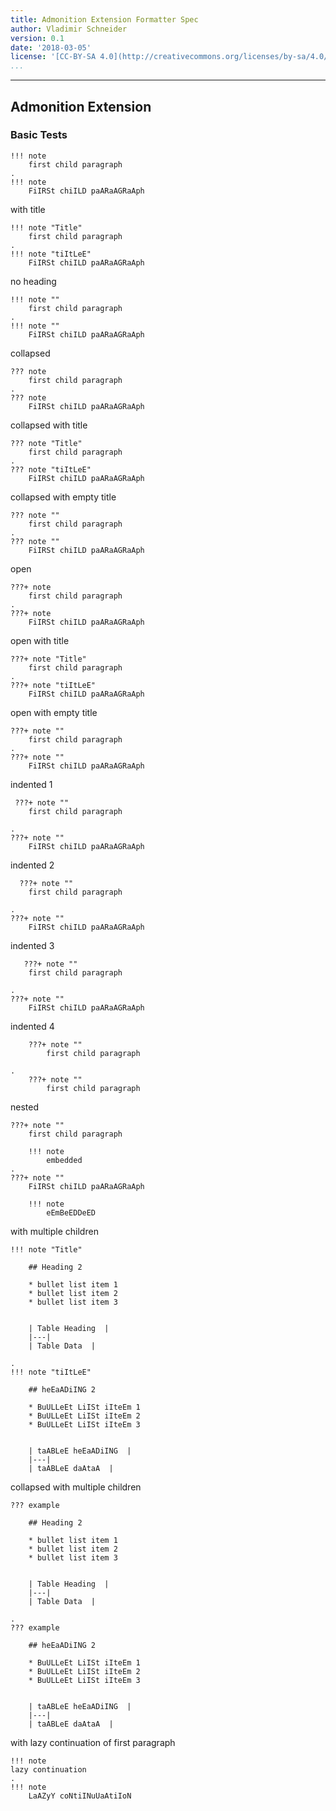```yaml
---
title: Admonition Extension Formatter Spec
author: Vladimir Schneider
version: 0.1
date: '2018-03-05'
license: '[CC-BY-SA 4.0](http://creativecommons.org/licenses/by-sa/4.0/)'
...
```


---

## Admonition Extension

### Basic Tests

```````````````````````````````` example Admonition Extension - Basic Tests: 1
!!! note
    first child paragraph  
.
!!! note
    FiIRSt chiILD paARaAGRaAph
````````````````````````````````


with title

```````````````````````````````` example Admonition Extension - Basic Tests: 2
!!! note "Title"
    first child paragraph  
.
!!! note "tiItLeE"
    FiIRSt chiILD paARaAGRaAph
````````````````````````````````


no heading

```````````````````````````````` example Admonition Extension - Basic Tests: 3
!!! note ""
    first child paragraph  
.
!!! note ""
    FiIRSt chiILD paARaAGRaAph
````````````````````````````````


collapsed

```````````````````````````````` example Admonition Extension - Basic Tests: 4
??? note
    first child paragraph  
.
??? note
    FiIRSt chiILD paARaAGRaAph
````````````````````````````````


collapsed with title

```````````````````````````````` example Admonition Extension - Basic Tests: 5
??? note "Title"
    first child paragraph  
.
??? note "tiItLeE"
    FiIRSt chiILD paARaAGRaAph
````````````````````````````````


collapsed with empty title

```````````````````````````````` example Admonition Extension - Basic Tests: 6
??? note ""
    first child paragraph  
.
??? note ""
    FiIRSt chiILD paARaAGRaAph
````````````````````````````````


open

```````````````````````````````` example Admonition Extension - Basic Tests: 7
???+ note
    first child paragraph  
.
???+ note
    FiIRSt chiILD paARaAGRaAph
````````````````````````````````


open with title

```````````````````````````````` example Admonition Extension - Basic Tests: 8
???+ note "Title"
    first child paragraph  
.
???+ note "tiItLeE"
    FiIRSt chiILD paARaAGRaAph
````````````````````````````````


open with empty title

```````````````````````````````` example Admonition Extension - Basic Tests: 9
???+ note ""
    first child paragraph  
.
???+ note ""
    FiIRSt chiILD paARaAGRaAph
````````````````````````````````


indented 1

```````````````````````````````` example Admonition Extension - Basic Tests: 10
 ???+ note ""
    first child paragraph  
    
.
???+ note ""
    FiIRSt chiILD paARaAGRaAph
````````````````````````````````


indented 2

```````````````````````````````` example Admonition Extension - Basic Tests: 11
  ???+ note ""
    first child paragraph  
    
.
???+ note ""
    FiIRSt chiILD paARaAGRaAph
````````````````````````````````


indented 3

```````````````````````````````` example Admonition Extension - Basic Tests: 12
   ???+ note ""
    first child paragraph  
    
.
???+ note ""
    FiIRSt chiILD paARaAGRaAph
````````````````````````````````


indented 4

```````````````````````````````` example Admonition Extension - Basic Tests: 13
    ???+ note ""
        first child paragraph  
    
.
    ???+ note ""
        first child paragraph  
````````````````````````````````


nested

```````````````````````````````` example Admonition Extension - Basic Tests: 14
???+ note ""
    first child paragraph  
    
    !!! note
        embedded
.
???+ note ""
    FiIRSt chiILD paARaAGRaAph

    !!! note
        eEmBeEDDeED
````````````````````````````````


with multiple children

```````````````````````````````` example Admonition Extension - Basic Tests: 15
!!! note "Title" 

    ## Heading 2
    
    * bullet list item 1
    * bullet list item 2
    * bullet list item 3
    
    
    | Table Heading  |
    |---|
    | Table Data  |

.
!!! note "tiItLeE"

    ## heEaADiING 2

    * BuULLeEt LiISt iIteEm 1
    * BuULLeEt LiISt iIteEm 2
    * BuULLeEt LiISt iIteEm 3


    | taABLeE heEaADiING  |
    |---|
    | taABLeE daAtaA  |
````````````````````````````````


collapsed with multiple children

```````````````````````````````` example Admonition Extension - Basic Tests: 16
??? example 

    ## Heading 2
    
    * bullet list item 1
    * bullet list item 2
    * bullet list item 3
    
    
    | Table Heading  |
    |---|
    | Table Data  |

.
??? example

    ## heEaADiING 2

    * BuULLeEt LiISt iIteEm 1
    * BuULLeEt LiISt iIteEm 2
    * BuULLeEt LiISt iIteEm 3


    | taABLeE heEaADiING  |
    |---|
    | taABLeE daAtaA  |
````````````````````````````````


with lazy continuation of first paragraph

```````````````````````````````` example Admonition Extension - Basic Tests: 17
!!! note
lazy continuation 
.
!!! note
    LaAZyY coNtiINuUaAtiIoN
````````````````````````````````


